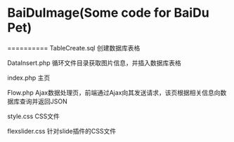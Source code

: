 BaiDuImage(Some code for BaiDu Pet)
==========



==========
TableCreate.sql 创建数据库表格

DataInsert.php  循环文件目录获取图片信息，并插入数据库表格

index.php  主页

Flow.php   Ajax数据处理页，前端通过Ajax向其发送请求，该页根据相关信息向数据库查询并返回JSON

style.css  CSS文件

flexslider.css 针对slide插件的CSS文件
